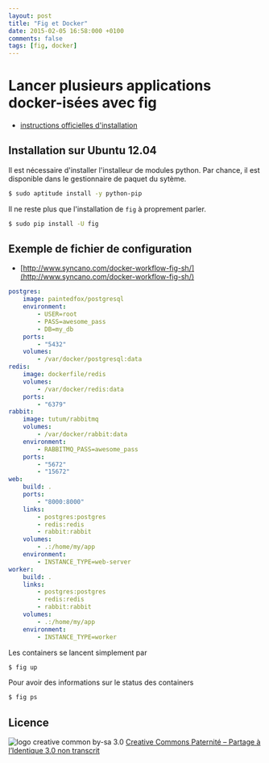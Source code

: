 ```yaml
---
layout: post
title: "Fig et Docker"
date: 2015-02-05 16:58:000 +0100
comments: false
tags: [fig, docker]
---
```


# Lancer plusieurs applications docker-isées avec fig

* [instructions officielles d'installation](http://www.fig.sh/install.html)

## Installation sur Ubuntu 12.04

Il est nécessaire d'installer l'installeur de modules python.
Par chance, il est disponible dans le gestionnaire de paquet du sytème.

```bash
$ sudo aptitude install -y python-pip
````

Il ne reste plus que l'installation de `fig` à proprement parler.

```bash
$ sudo pip install -U fig
````

## Exemple de fichier de configuration

* [http://www.syncano.com/docker-workflow-fig-sh/](http://www.syncano.com/docker-workflow-fig-sh/)

```yaml
postgres:
    image: paintedfox/postgresql
    environment:
        - USER=root
        - PASS=awesome_pass
        - DB=my_db
    ports:
        - "5432"
    volumes:
        - /var/docker/postgresql:data
redis:
    image: dockerfile/redis
    volumes:
        - /var/docker/redis:data
    ports:
        - "6379"
rabbit:
    image: tutum/rabbitmq
    volumes:
        - /var/docker/rabbit:data
    environment:
        - RABBITMQ_PASS=awesome_pass
    ports:
        - "5672"
        - "15672"
web:
    build: .
    ports:
        - "8000:8000"
    links:
        - postgres:postgres
        - redis:redis
        - rabbit:rabbit
    volumes:
        - .:/home/my/app
    environment:
        - INSTANCE_TYPE=web-server
worker:
    build: .
    links:
        - postgres:postgres
        - redis:redis
        - rabbit:rabbit
    volumes:
        - .:/home/my/app
    environment:
        - INSTANCE_TYPE=worker
```

Les containers se lancent simplement par 

```bash
$ fig up
```

Pour avoir des informations sur le status des containers

```bash
$ fig ps
```

## Licence

![logo creative common by-sa 3.0](http://i.creativecommons.org/l/by-sa/3.0/88x31.png)
[Creative Commons Paternité – Partage à l’Identique 3.0 non transcrit](http://creativecommons.org/licenses/by-sa/3.0/)
